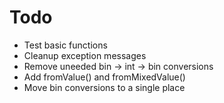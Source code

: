 Todo
=====

* Test basic functions
* Cleanup exception messages
* Remove uneeded bin -> int -> bin conversions
* Add fromValue() and fromMixedValue()
* Move bin conversions to a single place
